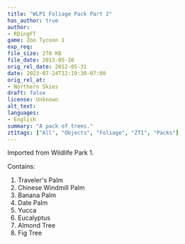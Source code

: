 ```yaml
---
title: "WLP1 Foliage Pack Part 2"
has_author: true
author: 
- RDingFT
game: Zoo Tycoon 1
exp_req: 
file_size: 278 KB
file_date: 2013-05-10
orig_rel_date: 2012-05-31
date: 2023-07-24T12:19:30-07:00
orig_rel_at: 
- Northern Skies
draft: false
license: Unknown
alt_text: 
languages:
- English
summary: "A pack of trees."
zt1tags: ["All", "Objects", "Foliage", "ZT1", "Packs"]
---
```


Imported from Wildlife Park 1.

Contains:

1. Traveler's Palm
2. Chinese Windmill Palm
3. Banana Palm
4. Date Palm
5. Yucca
6. Eucalyptus
7. Almond Tree
8. Fig Tree